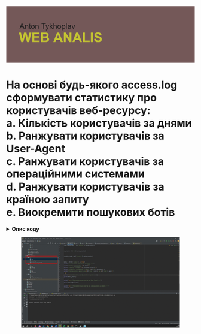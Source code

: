 <img src="https://github.com/mrotonik/mrotonik/blob/master/web_im.png" alt="альтернативный текст">
<h1>На основі будь-якого access.log сформувати статистику про користувачів веб-ресурсу:</br>
    a.	Кількість користувачів за днями </br>
    b.	Ранжувати користувачів за User-Agent</br>
    c.	Ранжувати користувачів за операційними системами</br>
    d.	Ранжувати користувачів за країною запиту</br>
    e.	Виокремити пошукових ботів</h1>
<details>
  <summary><strong>Опис коду</strong></summary>
  <p>Цей код призначений для обробки і аналізу веб-серверного журналу.</p>
  <ul>
    <li><code>pandas</code> використовується для роботи з даними у форматі таблиці та операцій над ними.</li>
    <li><code>user_agents</code> використовується для парсингу інформації з User-Agent рядків.</li>
    <li><code>geoip2.database</code> використовується для визначення країни на основі IP-адреси.</li>
  </ul>
  <p>Основні етапи обробки даних:</p>
  <ol>
    <li>Завантаження веб-серверного журналу у форматі CSV за допомогою <code>pd.read_csv</code>.</li>
    <li>Об'єднання стовпців User-Agent у єдиний рядок за допомогою конкатенації.</li>
    <li>Перетворення формату часу на коректний тип даних за допомогою <code>pd.to_datetime</code>.</li>
    <li>Використання бібліотеки <code>user_agents</code> для визначення операційних систем та браузерів.</li>
    <li>Використання бібліотеки <code>geoip2.database</code> для визначення країни на основі IP-адреси.</li>
    <li>Обчислення статистики за допомогою групування та підрахунку кількості користувачів за різними параметрами.</li>
    <li>Виведення результатів аналізу, таких як загальна інформація про файл, кількість користувачів за днями, ранжування користувачів за User-Agent, операційними системами, країною запиту та інформації про ботів.</li>
  </ol>
    <h2>Демонстрація проекту</h2>
    
</details>
<figure>
  <img src="https://github.com/mrotonik/mrotonik/blob/master/1.gif" />
</figure>
